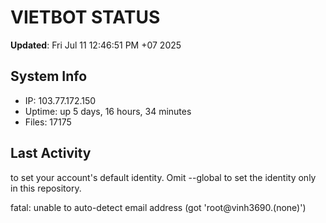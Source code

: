 # VIETBOT STATUS
**Updated**: Fri Jul 11 12:46:51 PM +07 2025

## System Info
- IP: 103.77.172.150
- Uptime: up 5 days, 16 hours, 34 minutes
- Files: 17175

## Last Activity

to set your account's default identity.
Omit --global to set the identity only in this repository.

fatal: unable to auto-detect email address (got 'root@vinh3690.(none)')
